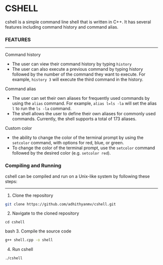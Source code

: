 # **CSHELL**

<p>cshell is a simple command line shell that is written in C++. It has several features including command history and command alias.</p>

### **FEATURES**

---

Command history

- The user can view their command history by typing `history`
- The user can also execute a previous command by typing history followed by the number of the command they want to execute. For example, `history 3` will execute the third command in the history.

Command alias

- The user can set their own aliases for frequently used commands by using the `alias` command. For example, `alias l=ls -la` will set the alias `l` to run the `ls -la` command.
- The shell allows the user to define their own aliases for commonly used commands. Currently, the shell supports a total of 173 aliases.

Custom color

- the ability to change the color of the terminal prompt by using the `setcolor` command, with options for red, blue, or green.
- To change the color of the terminal prompt, use the `setcolor` command followed by the desired color (e.g. `setcolor red`).

### **Compiling and Running**

<p>cshell can be compiled and run on a Unix-like system by following these steps:</p>

---

1. Clone the repository

```bash
git clone https://github.com/adhithyanmv/cshell.git
```

2. Navigate to the cloned repository

```
cd cshell
```

bash 3. Compile the source code

```bash
g++ shell.cpp -o shell
```

4. Run cshell

```bash
./cshell
```
